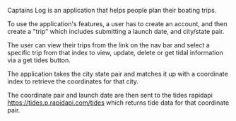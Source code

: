Captains Log is an application that helps people plan their boating trips.

To use the application's features, a user has to create an account, and then create a "trip" which includes submitting a launch date, and city/state pair.

The user can view their trips from the link on the nav bar and select a specific trip from that index to view, update, delete or get tidal information via a get tides button.

The application takes the city state pair and matches it up with a coordinate index to retrieve the coordinates for that city.

The coordinate pair and launch date are then sent to the tides rapidapi https://tides.p.rapidapi.com/tides which returns tide data for that coordinate pair.
